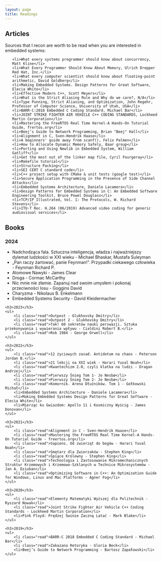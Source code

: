 ```yaml
---
layout: page
title: Readings
---
```

<h2>Articles</h2>
Sources that I recon are worth to be read when you are interested in embedded systems:
<ul>

    <li>What every systems programmer should know about concurrency, Matt Kline</li>
    <li>What Every Programmer Should Know About Memory, Ulrich Drepper Red Hat, Inc.</li>
    <li>What every computer scientist should know about floating-point arithmetic, David Goldberg</li>
    <li>Making Embedded Systems. Design Patterns for Great Software, Elecia White</li>
    <li>Effective Modern C++, Scott Meyers</li>
    <li>What is the Strict Aliasing Rule and Why do we care?, N/A</li>
    <li>Type Punning, Strict Aliasing, and Optimization, John Regehr, Professor of Computer Science, University of Utah, USA</li>
    <li>BARR-C:2018 Embedded C Coding Standard, Michael Bar</li>
    <li>JOINT STRIKE FIGHTER AIR VEHICLE C++ CODING STANDARDS, Lockheed Martin Corporation</li>
    <li>Mastering the FreeRTOS Real Time Kernel-A Hands-On Tutorial Guide, frertos.org</li>
    <li>Beej’s Guide to Network Programming, Brian "Beej" Hall</li>
    <li>Alignment in C, Sven-Hendrik Haase</li>
    <li>A beginners' guide away from scanf(), Felix Palmen</li>
    <li>How to Allocate Dynamic Memory Safely, Baar group</li>
    <li>Porting and Using Newlib in Embedded System, William Gatliff</li>
    <li>Get the most out of the linker map file, Cyril Fourgeray</li>
    <li>Makefile tutorial</li>
    <li>Structure Packing</li>
    <li>SEI CERT C standard code</li>
    <li>C++ project setup with CMake & unit tests (google test)</li>
    <li>Secure Application Programming in the Presence of Side Channel Attacks</li>
    <li>Embedded Systems Architecture, Daniele Lacamera</li>
    <li>Design Patterns for Embedded Systems in C: An Embedded Software Engineering Toolkit, Bruce Powel Douglass</li>
    <li>TCP/IP Illustrated, Vol. 1: The Protocols, W. Richard Stevens</li>
    <li>ITU-T Rec. H.264 (06/2019) Advanced video coding for generic audiovisual services</li>
</ul>

<section class="reading_list">
    <h2>Books</h2>
    <h3>2024</h3>
    <ul>
        <li class="read">Nadchodząca fala. Sztuczna inteligencja, władza i najważniejszy dylemat ludzkości w XXI wieku - Michael Bhaskar, Mustafa Suleyman</li>
        <li class="read">„Pan raczy żartować, panie Feynman!”. Przypadki ciekawego człowieka - Feynman Richard P.</li>
        <li class="read">Atomowe Nawyki - James Clear</li>
        <li class="read">Droga - Cormac McCarthy</li>
        <li class="read">Nic mnie nie złamie. Zapanuj nad swoim umysłem i pokonaj przeciwności losu - Goggins David</li>
        <li class="read">Charyzma - Nikolaus B. Enkelmann</li>
        <li>Embedded Systems Security - David Kleidermacher</li>
    </ul>

    <h3>2023</h3>
    <ul>
        <li class="read">Outpost - Glukhovsky Dmitry</li>
        <li class="read">Outpost 2 - Glukhovsky Dmitry</li>
        <li class="read">Tak! 60 sekretów nauki perswazji. Sztuka przekonywania i wywierania wpływu - Cialdini Robert B.</li>
        <li class="read">Rok 1984 - George Orwell</li>
    </ul>

    <h3>2022</h3>
    <ul>
        <li class="read">12 życiowych zasad. Antidotum na chaos - Peterson Jordan B.</li>
        <li class="read">21 lekcji na XXI wiek - Harari Yuval Noah</li>
        <li class="read">Kwantechizm 2.0, czyli klatka na ludzi - Dragan Andrzej</li>
        <li class="read">Pierwszy Śnieg Tom 1- Jo Nesbø</li>
        <li class="read">Pierwszy Śnieg Tom 2- Jo Nesbø</li>
        <li class="read">Komornik. Arena Dłużników. Tom 1 - Gołkowski Michał</li>
        <li>Embedded Systems Architecture - Daniele Lacamera</li>
        <li>Making Embedded Systems Design Patterns for Great Software - Elecia White</li>
        <li>Mierząc ku Gwiazdom: Apollo 11 i Kosmiczny Wyścig - James Donovan</li>
    </ul>

    <h3>2021</h3>
    <ul>
        <li class="read">Alignment in C - Sven-Hendrik Haase</li>
        <li class="read">Mastering the FreeRTOS Real Time Kernel-A Hands-On Tutorial Guide - freertos.org</li>
        <li class="read">Sapiens. Od zwierząt do bogów - Harari Yuval Noah</li>
        <li class="read">Smętarz dla Zwierzaków - Stephen King</li>
        <li class="read">Śpiące Królewny - Stephen King</li>
        <li class="read">Technologia i Zastosowanie Mikromechanicznych Struktur Krzemowych i Krzemowo-Szklanych w Technice Mikrosystemów - Jan A. Dziuban</li>
        <li class="read">Optimizing Software in C++: An Optimization Guide for Windows, Linux and Mac Platforms - Agner Fog</li>
    </ul>

    <h3>2020</h3>
    <ul>
        <li class="read">Elementy Matematyki Wyższej dla Politechnik - Ryszard Nowak</li>
        <li class="read">Joint Strike Fighter Air Vehicle C++ Coding Standards - Lockheed Martin Corporation</li>
        <li>Pink Floyd: Prędzej Świnie Zaczną Latać - Mark Blake</li>
    </ul>

    <h3>2019</h3>
    <ul>
        <li class="read">BARR-C 2018 Embedded C Coding Standard - Michael Bar</li>
        <li class="read">Zakazana Retoryka - Gloria Beck</li>
        <li>Beej’s Guide to Network Programming - Bartosz Zapałowski</li>
    </ul>

</section>